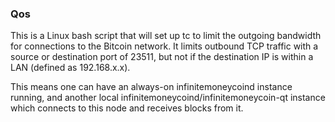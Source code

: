 ### Qos ###

This is a Linux bash script that will set up tc to limit the outgoing bandwidth for connections to the Bitcoin network. It limits outbound TCP traffic with a source or destination port of 23511, but not if the destination IP is within a LAN (defined as 192.168.x.x).

This means one can have an always-on infinitemoneycoind instance running, and another local infinitemoneycoind/infinitemoneycoin-qt instance which connects to this node and receives blocks from it.
